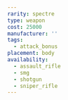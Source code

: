```yaml
---
rarity: spectre
type: weapon
cost: 25000
manufacturer: ''
tags:
  - attack_bonus
placement: body
availability:
  - assault_rifle
  - smg
  - shotgun
  - sniper_rifle
---
```

